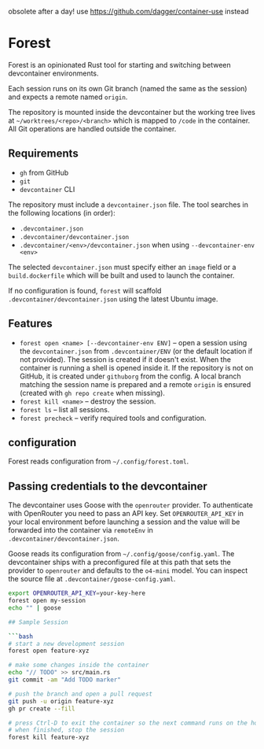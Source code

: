 
obsolete after a day! use https://github.com/dagger/container-use instead

# Forest

Forest is an opinionated Rust tool for starting and switching between
devcontainer environments.

Each session runs on its own Git branch (named the same as the session) and
expects a remote named `origin`.

The repository is mounted inside the devcontainer but the working tree lives at
`~/worktrees/<repo>/<branch>` which is mapped to `/code` in the container.
All Git operations are handled outside the container.

## Requirements
- `gh` from GitHub
- `git`
- `devcontainer` CLI

The repository must include a `devcontainer.json` file. The tool searches in
the following locations (in order):

- `.devcontainer.json`
- `.devcontainer/devcontainer.json`
- `.devcontainer/<env>/devcontainer.json` when using `--devcontainer-env <env>`

The selected `devcontainer.json` must specify either an `image` field or a
`build.dockerfile` which will be built and used to launch the container.

If no configuration is found, `forest` will scaffold `.devcontainer/devcontainer.json`
using the latest Ubuntu image.

## Features
- `forest open <name> [--devcontainer-env ENV]` – open a session using the
  `devcontainer.json` from `.devcontainer/ENV` (or the default location if not
  provided). The session is created if it doesn't exist. When the container is
  running a shell is opened inside it. If the repository is not on GitHub, it is
  created under `githuborg` from the config. A local branch matching the session
  name is prepared and a remote `origin` is ensured (created with `gh repo
  create` when missing).
- `forest kill <name>` – destroy the session.
- `forest ls` – list all sessions.
- `forest precheck` – verify required tools and configuration.

## configuration

Forest reads configuration from `~/.config/forest.toml`.

## Passing credentials to the devcontainer

The devcontainer uses Goose with the `openrouter` provider. To authenticate with
OpenRouter you need to pass an API key. Set `OPENROUTER_API_KEY` in your local
environment before launching a session and the value will be forwarded into the
container via `remoteEnv` in `.devcontainer/devcontainer.json`.

Goose reads its configuration from `~/.config/goose/config.yaml`. The
devcontainer ships with a preconfigured file at this path that sets the
provider to `openrouter` and defaults to the `o4-mini` model. You can inspect
the source file at `.devcontainer/goose-config.yaml`.

```bash
export OPENROUTER_API_KEY=your-key-here
forest open my-session
echo "" | goose

## Sample Session

```bash
# start a new development session
forest open feature-xyz

# make some changes inside the container
echo "// TODO" >> src/main.rs
git commit -am "Add TODO marker"

# push the branch and open a pull request
git push -u origin feature-xyz
gh pr create --fill

# press Ctrl-D to exit the container so the next command runs on the host
# when finished, stop the session
forest kill feature-xyz
```
